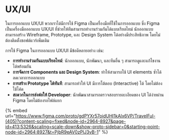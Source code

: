 # UX/UI

ในการออกแบบ UX/UI พวกเราได้มีการใช้ Figma เป็นเครื่องมือที่ใช้ในการออกแบบ ซึ่ง Figma เป็นเครื่องมือออกแบบ UX/UI ที่ช่วยให้ทีมสามารถทำงานร่วมกันได้แบบเรียลไทม์ นักออกแบบสามารถสร้าง Wireframe, Prototype, และ Design System ได้อย่างมีประสิทธิภาพ โดยไม่ต้องติดตั้งซอฟต์แวร์เพิ่มเติม

การใช้ Figma ในการออกแบบ UX/UI มีข้อดีหลายอย่าง เช่น:

* **การทำงานร่วมกันแบบเรียลไทม์**: นักออกแบบ, นักพัฒนา, และทีมอื่น ๆ สามารถดูและแก้ไขงานได้พร้อมกัน
* **การจัดการ Components และ Design System**: ทำให้สามารถใช้ UI elements ซ้ำได้ ลดเวลาการออกแบบ
* **การสร้าง Prototype ได้ทันที**: สามารถทำให้ UI มีการโต้ตอบ (Interactive) ได้ โดยไม่ต้องใช้โค้ด
* **สะดวกในการส่งต่อให้ Developer**: นักพัฒนาสามารถตรวจสอบรายละเอียดของ UI ได้ง่ายผ่าน Figma โดยไม่ต้องรอไฟล์แยก

{% embed url="https://www.figma.com/proto/gdPYXr57oidUHl1kAlx6VP/TravelFul-(405)?content-scaling=fixed&node-id=2964-8927&page-id=413:5326&scaling=scale-down&show-proto-sidebar=0&starting-point-node-id=2964:8927&t=PjbR9eAV0zPlJ3vB-1" %}
